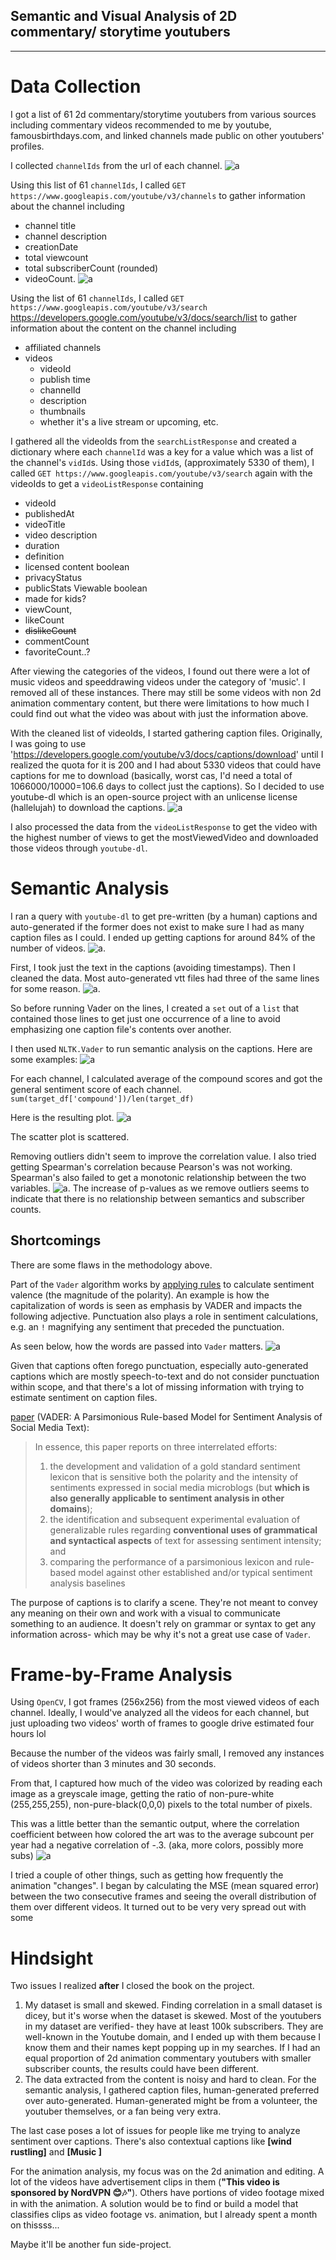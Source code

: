 ## Semantic and Visual Analysis of 2D commentary/ storytime youtubers
***

# Data Collection
I got a list of 61 2d commentary/storytime youtubers from various sources including  commentary videos recommended to me by youtube, famousbirthdays.com, and linked channels made public on other youtubers' profiles. 

I collected `channelIds` from the url of each channel.
![a](assets/collectingChannelId.png)

Using this list of 61 `channelIds`, I called `GET https://www.googleapis.com/youtube/v3/channels` to gather information about the channel including
* channel title
* channel description
* creationDate
* total viewcount
* total subscriberCount (rounded)
* videoCount. 
![a](assets/channelListResponse.png)

Using the list of 61 `channelIds`, I called `GET https://www.googleapis.com/youtube/v3/search` https://developers.google.com/youtube/v3/docs/search/list to gather information about the content on the channel including
* affiliated channels
* videos
    * videoId
    * publish time
    * channelId
    * description
    * thumbnails
    * whether it's a live stream or upcoming, etc.

I gathered all the videoIds from the `searchListResponse` and created a dictionary where each `channelId` was a key for a value which was a list of the channel's `vidId`s. 
Using those `vidId`s, (approximately 5330 of them), I called `GET https://www.googleapis.com/youtube/v3/search` again with the videoIds to get a `videoListResponse` containing
* videoId
* publishedAt
* videoTitle
* video description
* duration
* definition
* licensed content boolean
* privacyStatus
* publicStats Viewable boolean
* made for kids?
* viewCount,
* likeCount
* ~~dislikeCount~~
* commentCount
* favoriteCount..? 

After viewing the categories of the videos, I found out there were a lot of music videos and speeddrawing videos under the category of 'music'. I removed all of these instances. There may still be some videos with non 2d animation commentary content, but there were limitations to how much I could find out what the video was about with just the information above. 

With the cleaned list of videoIds, I started gathering caption files. Originally, I was going to use 'https://developers.google.com/youtube/v3/docs/captions/download' until I realized the quota for it is 200 and I had about 5330 videos that could have captions for me to download (basically, worst cas, I'd need a total of 1066000/10000=106.6 days to collect just the captions). So I decided to use youtube-dl which is an open-source project with an unlicense license (hallelujah) to download the captions. 
![a](assets/youtubedl.png)

I also processed the data from the `videoListResponse` to get the video with the highest number of views to get the mostViewedVideo and downloaded those videos through `youtube-dl`. 

# Semantic Analysis
I ran a query with `youtube-dl` to get pre-written (by a human) captions and auto-generated if the former does not exist to make sure I had as many caption files as I could. I ended up getting captions for around 84% of the number of videos. 
![a](assets/representation.png). 


First, I took just the text in the captions (avoiding timestamps). Then I cleaned the data. Most auto-generated vtt files had three of the same lines for some reason.
![a](assets/veryCommonWithAutoCaps.png). 

So before running Vader on the lines, I created a `set` out of a `list` that contained those lines to get just one occurrence of a line to avoid emphasizing one caption file's contents over another. 

I then used `NLTK.Vader` to run semantic analysis on the captions. Here are some examples:
![a](assets/exampleOfScores.png)

For each channel, I calculated average of the compound scores and got the general sentiment score of each channel. 
`sum(target_df['compound'])/len(target_df)`

Here is the resulting plot. 
![a](assets/subToSentiment.png)

The scatter plot is scattered. 

Removing outliers didn't seem to improve the correlation value. I also tried getting Spearman's correlation because Pearson's was not working. Spearman's also failed to get a monotonic relationship between the two variables. 
![a](assets/rvalues.png). 
The increase of p-values as we remove outliers seems to indicate that there is no relationship between semantics and subscriber counts. 

## Shortcomings
There are some flaws in the methodology above. 

Part of the `Vader` algorithm works by [applying rules](https://github.com/nltk/nltk/blob/develop/nltk/sentiment/vader.py#L217) to calculate sentiment valence (the magnitude of the polarity). An example is how the capitalization of words is seen as emphasis by VADER and impacts the following adjective. Punctuation also plays a role in sentiment calculations, e.g. an `!` magnifying any sentiment that preceded the punctuation. 

As seen below, how the words are passed into `Vader` matters. 
![a](assets/example2.png)

Given that captions often forego punctuation, especially auto-generated captions which are mostly speech-to-text and do not consider punctuation within scope, and that there's a lot of missing information with trying to estimate sentiment on caption files. 

[paper](http://eegilbert.org/papers/icwsm14.vader.hutto.pdf) (VADER: A Parsimonious Rule-based Model for Sentiment Analysis of Social Media Text): 
>In essence, this paper reports on three interrelated efforts: 
>1) the development and validation of a gold standard sentiment lexicon that is sensitive both the polarity and the intensity of sentiments expressed in social media microblogs (but **which is also generally applicable to sentiment analysis in other domains**); 
>2) the identification and subsequent experimental evaluation of generalizable rules regarding **conventional uses of grammatical and syntactical aspects** of text for assessing sentiment intensity; and 
>3) comparing the performance of a parsimonious lexicon and rule-based model against other established and/or typical sentiment analysis baselines

The purpose of captions is to clarify a scene. They're not meant to convey any meaning on their own and work with a visual to communicate something to an audience. It doesn't rely on grammar or syntax to get any information across- which may be why it's not a great use case of `Vader`.

# Frame-by-Frame Analysis
Using `OpenCV`, I got frames (256x256) from the most viewed videos of each channel. Ideally, I would've analyzed all the videos for each channel, but just uploading two videos' worth of frames to google drive estimated four hours lol 

Because the number of the videos was fairly small, I removed any instances of videos shorter than 3 minutes and 30 seconds. 

From that, I captured how much of the video was colorized by reading each image as a greyscale image, getting the ratio of non-pure-white (255,255,255), non-pure-black(0,0,0) pixels to the total number of pixels. 

This was a little better than the semantic output, where the correlation coefficient between how colored the art was to the average subcount per year had a negative correlation of -.3. (aka, more colors, possibly more subs)
![a](assets/colorRatioToSub.png)

I tried a couple of other things, such as getting how frequently the animation "changes". I began by calculating the MSE (mean squared error) between the two consecutive frames and seeing the overall distribution of them over different videos. It turned out to be very very spread out with some 




# Hindsight
Two issues I realized **after** I closed the book on the project. 
1. My dataset is small and skewed. 
Finding correlation in a small dataset is dicey, but it's worse when the dataset is skewed. 
Most of the youtubers in my dataset are verified- they have at least 100k subscribers. They are well-known in the Youtube domain, and I ended up with them because I know them and their names kept popping up in my searches. If I had an equal proportion of 2d animation commentary youtubers with smaller subscriber counts, the results could have been different. 
2. The data extracted from the content is noisy and hard to clean. 
For the semantic analysis, I gathered caption files, human-generated preferred over auto-generated. Human-generated might be from a volunteer, the youtuber themselves, or a fan being very extra. 

The last case poses a lot of issues for people like me trying to analyze sentiment over captions. There's also contextual captions like **[wind rustling]** and **[Music ]** 


For the animation analysis, my focus was on the 2d animation and editing. A lot of the videos have advertisement clips in them (__"This video is sponsored by NordVPN 😊🎶"__). Others have portions of video footage mixed in with the animation. A solution would be to find or build a model that classifies clips as video footage vs. animation, but I already spent a month on thissss... 

Maybe it'll be another fun side-project. 

